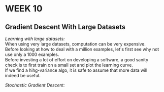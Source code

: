 # **WEEK 10**

## **Gradient Descent With Large Datasets**  

*Learning with large datasets:*  
When using very large datasets, computation can be very expensive.  
Before looking at how to deal with a million examples, let's first see why not use only a 1000 examples.  
Before investing a lot of effort on developing a software, a good sanity check is to first train on a small set and plot the learning curve.  
If we find a hihg-variance algo, it is safe to assume that more data will indeed be useful.  

*Stochastic Gradient Descent:*  
